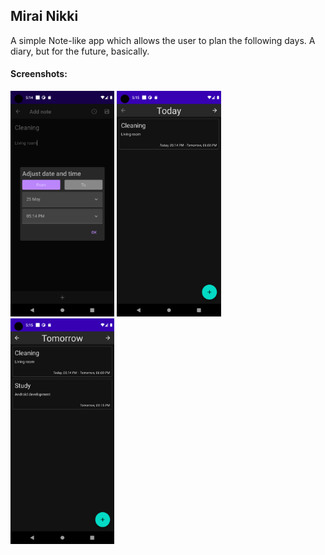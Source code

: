 <h2>Mirai Nikki</h2>
A simple Note-like app which allows the user to plan the following days. A diary, but for the future, basically.
<h4>Screenshots:</h4>
<div>
    <img src="screenshot_note_add.png" width="33%"/>
    <img src="screenshot_note_list_today.png" width="33%"/>
    <img src="screenshot_note_list_tomorrow.png" width="33%"/>
</div>
